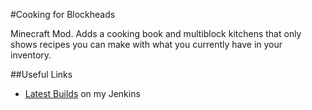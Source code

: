 #Cooking for Blockheads

Minecraft Mod. Adds a cooking book and multiblock kitchens that only shows recipes you can make with what you currently have in your inventory.

##Useful Links
* [Latest Builds](http://jenkins.blay09.net) on my Jenkins
